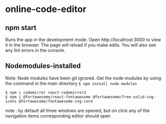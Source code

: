 # online-code-editor

## npm start

Runs the app in the development mode. Open http://localhost:3000 to view it in the browser.
The page will reload if you make edits. You will also see any lint errors in the console.



## Nodemodules-installed
Note:  Node modules have been git ignored. Get the node modules by using the command in the main directory
`$ npm install node modules`

```
$ npm i codemirror react-codemirror2
$ npm i @fortawesome/react-fontawesome @fortawesome/free-solid-svg-icons @fortawesome/fontawesome-svg-core
```

note  : by default all three windows are opened, but on click any of the navigation items corresponding editor should open
